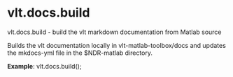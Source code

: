 # vlt.docs.build

  vlt.docs.build - build the vlt markdown documentation from Matlab source
 
  Builds the vlt documentation locally in vlt-matlab-toolbox/docs and updates the mkdocs-yml file
  in the $NDR-matlab directory.
 
  **Example**:
    vlt.docs.build();
